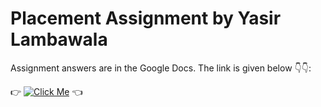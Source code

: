 # Placement Assignment by Yasir Lambawala

Assignment answers are in the Google Docs. The link is given below 👇👇:

👉 [![Click Me](https://img.shields.io/badge/Click%20Me-red)](https://docs.google.com/document/d/1KBhMu5pC86jyonaBm0yFm1UW2tfeS1qmp9NWwMivUKE/edit?usp=share_link) 👈

